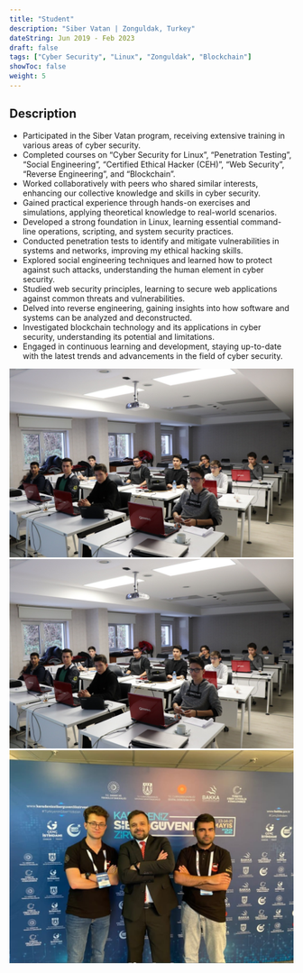```yaml
---
title: "Student"
description: "Siber Vatan | Zonguldak, Turkey"
dateString: Jun 2019 - Feb 2023
draft: false
tags: ["Cyber Security", "Linux", "Zonguldak", "Blockchain"]
showToc: false
weight: 5
--- 
```



## Description
- Participated in the Siber Vatan program, receiving extensive training in various areas of cyber security.
- Completed courses on “Cyber Security for Linux”, “Penetration Testing”, “Social Engineering”, “Certified Ethical Hacker (CEH)”, “Web Security”, “Reverse Engineering”, and “Blockchain”.
- Worked collaboratively with peers who shared similar interests, enhancing our collective knowledge and skills in cyber security.
- Gained practical experience through hands-on exercises and simulations, applying theoretical knowledge to real-world scenarios.
- Developed a strong foundation in Linux, learning essential command-line operations, scripting, and system security practices.
- Conducted penetration tests to identify and mitigate vulnerabilities in systems and networks, improving my ethical hacking skills.
- Explored social engineering techniques and learned how to protect against such attacks, understanding the human element in cyber security.
- Studied web security principles, learning to secure web applications against common threats and vulnerabilities.
- Delved into reverse engineering, gaining insights into how software and systems can be analyzed and deconstructed.
- Investigated blockchain technology and its applications in cyber security, understanding its potential and limitations.
- Engaged in continuous learning and development, staying up-to-date with the latest trends and advancements in the field of cyber security.

![](https://raw.githubusercontent.com/tyfnacici/tyfnacici/main/static/experience/bakka1.jpg)
![](https://raw.githubusercontent.com/tyfnacici/tyfnacici/main/static/experience/bakka1.jpg)
![](https://raw.githubusercontent.com/tyfnacici/tyfnacici/main/static/experience/zirve.jpeg)


